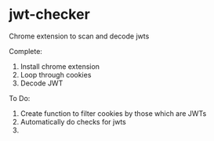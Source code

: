 # jwt-checker
Chrome extension to scan and decode jwts

Complete:
1. Install chrome extension
2. Loop through cookies
3. Decode JWT

To Do:
1. Create function to filter cookies by those which are JWTs 
2. Automatically do checks for jwts
3. 
